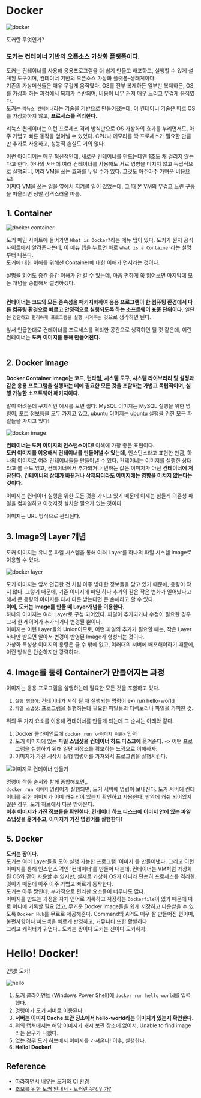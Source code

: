 # Docker

![docker](https://user-images.githubusercontent.com/71186266/210125841-1cff80c5-eec6-4de2-8b84-e840ea3d92cd.png)

도커란 무엇인가? <br>

### 도커는 컨테이너 기반의 오픈소스 가상화 플랫폼이다.
도커는 컨테이너를 사용해 응용프로그램을 더 쉽게 만들고 배포하고, 실행할 수 있게 설계된 도구이며, 컨테이너 기반의 오픈소스 가상화 플랫폼-생태계이다. <br>
기존의 가상머신들은 매우 무겁게 움직였다. OS를 전부 복제하든 일부만 복제하든, OS를 가상화 하는 과정에서 복제가 수반되며, 비용이 너무 커져 매우 느리고 무겁게 움직였다. <br>
도커는 `리눅스 컨테이너`라는 기술을 기반으로 만들어졌는데, 이 컨테이너 기술은 따로 OS를 가상화하지 않고, **프로세스를 격리한다.** <br>

리눅스 컨테이너는 이런 프로세스 격리 방식만으로 OS 가상화의 효과를 누리면서도, 아주 가볍고 빠른 동작을 얻어낼 수 있었다. CPU나 메모리를 딱 프로세스가 필요한 만큼만 추가로 사용하고, 성능적 손실도 거의 없다. <br>

이런 아이디어는 매우 혁신적인데, 새로운 컨테이너를 만드는데엔 1초도 채 걸리지 않는다고 한다. 하나의 서버에 여러 컨테이너를 사용해도 서로 영향을 미치지 않고 독립적으로 실행되니, 여러 VM을 쓰는 효과를 누릴 수가 있다. 그것도 아주아주 가벼운 비용으로! <br>
어쩌다 VM을 쓰는 일을 옆에서 지켜볼 일이 있었는데, 그 때 본 VM의 무겁고 느린 구동을 떠올리면 정말 감격스러울 따름. <br>

## 1. Container

![docker container](https://user-images.githubusercontent.com/71186266/210125838-113e7bb3-a6c5-45ec-98ea-940b6dd973ad.png)

도커 메인 사이트에 들어가면 `What is Docker?`라는 메뉴 탭이 있다. 도커가 뭔지 공식 사이트에서 알려준다는데, 이 메뉴 탭을 누르면 바로 `what is a Container`라는 설명 부터 나온다. <br>
도커에 대한 이해를 위해선 Container에 대한 이해가 먼저라는 것이다. <br>

설명을 읽어도 중간 중간 이해가 안 갈 수 있는데, 마음 편하게 쭉 읽어보면 마지막에 모든 개념을 종합해서 설명하겠다. <br> <br>

**컨테이너는 코드와 모든 종속성을 패키지화하여 응용 프로그램이 한 컴퓨팅 환경에서 다른 컴퓨팅 환경으로 빠르고 안정적으로 실행되도록 하는 소프트웨어 표준 단위이다.** 일단은 `간단하고 편리하게 프로그램을 실행 시켜주는 것`으로 생각하면 된다. <br>

앞서 언급한대로 컨테이너를 프로세스를 격리한 공간으로 생각하면 될 것 같은데, 이런 컨테이너는 **도커 이미지를 통해 만들어진다.** <br> <br>


## 2. Docker Image

**Docker Container Image는 코드, 런타임, 시스템 도구, 시스템 라이브러리 및 설정과 같은 응용 프로그램을 실행하는 데에 필요한 모든 것을 포함하는 가볍고 독립적이며, 실행 가능한 소프트웨어 패키지이다.** <br>

말이 어려운데 구체적인 예시를 보면 쉽다. MySQL 이미지는 MySQL 실행을 위한 명령어, 포트 정보등을 모두 가지고 있고, ubuntu 이미지는 ubuntu 실행을 위한 모든 파일들을 가지고 있다! <br>

![docker image](https://user-images.githubusercontent.com/71186266/210125839-b41208f3-9c39-4997-870b-81649659826b.png)

**컨테이너는 도커 이미지의 인스턴스이다!** 이해에 가장 좋은 표현이다. <br> 
**도커 이미지를 이용해서 컨테이너를 만들어낼 수 있는데,** 인스턴스라고 표현한 만큼, 하나의 이미지로 여러 컨테이너들을 만들어낼 수 있다.
컨테이너는 이미지를 실행한 상태라고 볼 수도 있고, 컨테이너에서 추가되거나 변하는 값은 이미지가 아닌 **컨테이너에 저장된다.** **컨테이너의 상태가 바뀌거나 삭제되더라도 이미지에는 영향을 미치지 않는다는 것이다.**  <br>

이미지는 컨테이너 실행을 위한 모든 것을 가지고 있기 때문에 이제는 힘들게 의존성 파일을 컴파일하고 이것저것 설치할 필요가 없는 것이다. <br>

이미지는 URL 방식으로 관리된다.

## 3. Image의 Layer 개념
도커 이미지는 유니온 파일 시스템을 통해 여러 Layer를 하나의 파일 시스템 Image로 이용할 수 있다. <br>

![docker layer](https://user-images.githubusercontent.com/71186266/210125840-82dee471-5d33-4f54-ae32-a28bbf4947b8.png)

도커 이미지는 앞서 언급한 것 처럼 아주 방대한 정보들을 담고 있기 때문에, 용량이 작지 않다. 그렇기 때문에, 기존 이미지에 파일 하나 추가와 같은 작은 변화가 일어났다고 해서 큰 용량의 이미지를 다시 다운 받는다면 큰 손해라고 할 수 있다. <Br>
**이에, 도커는 Image를 만들 때 Layer개념을 이용한다.** <br>
하나의 이미지는 여러 Layer로 구성 되어있다. 파일이 추가되거나 수정이 필요한 경우 그저 한 레이어가 추가되거나 변경될 뿐이다. <br>
이미지는 이런 Layer들의 Union이므로, 어떤 파일의 추가가 필요할 때는, 작은 Layer하나만 받으면 알아서 변경이 반영된 Image가 형성되는 것이다. <br>
가상화 특성상 이미지의 용량은 클 수 밖에 없고, 여러대의 서버에 배포해야하기 때문에, 이런 방식은 단순하지만 강력하다.

## 4. Image를 통해 Container가 만들어지는 과정

이미지는 응용 프로그램을 실행하는데 필요한 모든 것을 포함하고 있다. <br>
1. `실행 명령어`: 컨테이너가 시작 될 때 실행되는 명령어 ex) run hello-world
2. `파일 스냅샷`: 프로그램을 실행하는데 필요한 파일들의 디렉토리나 파일을 카피한 것.

위의 두 가지 요소를 이용해 컨테이너를 만들게 되는데 그 순서는 아래와 같다. 

1. Docker 클라이언트에 `docker run \<이미지 이름>` 입력
2. 도커 이미지에 있는 **파일 스냅샷을** **컨테이너 하드 디스크에** 옮겨준다. -> 어떤 프로그램을 실행하기 위해 일단 저장소를 확보하는 느낌으로 이해하자.
3. 이미지가 가진 시작시 실행 명령어를 가져와서 프로그램을 실행시킨다.

![이미지로 컨테이너 만들기](https://user-images.githubusercontent.com/71186266/210169247-ab075337-a3f1-4d07-90a2-acf3fe0917f6.png)


명령어 작동 순서와 함께 종합해보면,. <Br>
`docker run 이미지` 명령어가 실행되면, 도커 서버에 명령이 보내진다. 도커 서버에 컨테이너를 위한 이미지가 이미 캐쉬되어 있는지 확인하고 사용한다. 만약에 캐쉬 되어있지 않은 경우, 도커 허브에서 다운 받아온다. <Br> 
**이후 이미지가 가진 정보들을 확인한다. 컨테이너 하드 디스크에 이미지 안에 있는 파일 스냅샷을 옮겨주고, 이미지가 가진 명령어를 실행한다!**

## 5. Docker
**도커는 짱이다.** <br>
도커는 여러 Layer들을 모아 실행 가능한 프로그램 '이미지'를 만들어낸다. 그리고 이런 이미지를 통해 인스턴스 격인 '컨테이너'를 만들어 내는데, 컨테이너는 VM처럼 가상화된 OS와 같이 사용할 수 있지만, 실제로 가상화 OS가 아니라 단순히 프로세스를 격리한 것이기 때문에 아주 아주 가볍고 빠르게 동작한다. <Br>
도커는 아주 짱인데, 부가적으로 편리한 요소들이 너무나도 많다. <br> 
이미지를 만드는 과정을 자체 언어로 기록하고 저장하는 `Dockerfile`이 있기 때문에 따로 어디에 기록할 필요 없고, 무거운 Docker Image들을 쉽게 저장하고 다운받을 수 있도록 `Docker Hub`를 무료로 제공해준다. Command와 API도 매우 잘 만들어진 편이며, 불편사항이나 피드백을 빠르게 반영하고, 커뮤니티 또한 활발하다. <br>
그리고 캐릭터가 귀엽다.. 도커는 짱이다 도커는 신이다 도커하자.


# Hello! Docker!
안녕! 도커!
  
![hello](https://user-images.githubusercontent.com/71186266/210127133-e9a344e1-ad14-4114-a44f-7f4057522b26.png)

1. 도커 클라이언트 (Windows Power Shell)에 `docker run hello-world`를 입력했다.
2. 명령어가 도커 서버로 이동된다.
3. **서버는 이미지 Cache 보관 장소에서 hello-world라는 이미지가 있는지 확인한다.**
4. 위의 캡쳐에서는 해당 이미지가 캐시 보관 장소에 없어서, Unable to find image라는 문구가 나왔다.
5. 없는 경우 도커 허브에서 이미지를 가져온다! 이후, 실행한다.
6. **Hello! Docker!**
  
## Reference
- [따라하면서 배우는 도커와 CI 환경](https://www.inflearn.com/course/%EB%94%B0%EB%9D%BC%ED%95%98%EB%A9%B0-%EB%B0%B0%EC%9A%B0%EB%8A%94-%EB%8F%84%EC%BB%A4-ci/dashboard)
- [초보를 위한 도커 안내서 - 도커란 무엇인가?](https://subicura.com/2017/01/19/docker-guide-for-beginners-1.html)
